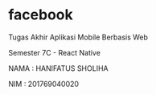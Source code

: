 # facebook
Tugas Akhir Aplikasi Mobile Berbasis Web

Semester 7C - React Native

NAMA : HANIFATUS SHOLIHA

NIM  : 201769040020

